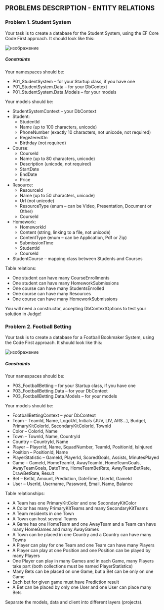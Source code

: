 ## PROBLEMS DESCRIPTION - ENTITY RELATIONS


### Problem 1.	Student System

Your task is to create a database for the Student System, using the EF Core Code First approach. It should look like this:

![изображение](https://user-images.githubusercontent.com/82647282/183079656-761f2012-1180-496a-8c50-4864c984b8a4.png)

##### Constraints

Your namespaces should be:

  +	P01_StudentSystem – for your Startup class, if you have one
  +	P01_StudentSystem.Data – for your DbContext
  +	P01_StudentSystem.Data.Models – for your models

Your models should be:

  +	StudentSystemContext – your DbContext
  +	Student:
    +	StudentId
    +	Name (up to 100 characters, unicode)
    +	PhoneNumber (exactly 10 characters, not unicode, not required)
    +	RegisteredOn
    +	Birthday (not required)
  +	Course:
    +	CourseId
    +	Name (up to 80 characters, unicode)
    +	Description (unicode, not required)
    +	StartDate
    +	EndDate
    +	Price
  +	Resource:
    +	ResourceId
    +	Name (up to 50 characters, unicode)
    +	Url (not unicode)
    +	ResourceType (enum – can be Video, Presentation, Document or Other)
    +	CourseId
  +	Homework:
    +	HomeworkId
    +	Content (string, linking to a file, not unicode)
    +	ContentType (enum – can be Application, Pdf or Zip)
    +	SubmissionTime
    +	StudentId
    +	CourseId
  +	StudentCourse – mapping class between Students and Courses

Table relations:	

  +	One student can have many CourseEnrollments
  +	One student can have many HomeworkSubmissions
  +	One course can have many StudentsEnrolled
  +	One course can have many Resources
  +	One course can have many HomeworkSubmissions

You will need a constructor, accepting DbContextOptions to test your solution in Judge!

### Problem 2.	Football Betting

Your task is to create a database for a Football Bookmaker System, using the Code First approach. It should look like this:

![изображение](https://user-images.githubusercontent.com/82647282/183080191-05b771de-79e6-44a4-a39a-02d48ab4e11c.png)

##### Constraints

Your namespaces should be:
  
  +	P03_FootballBetting – for your Startup class, if you have one
  +	P03_FootballBetting.Data – for your DbContext
  +	P03_FootballBetting.Data.Models – for your models

Your models should be:

  +	FootballBettingContext – your DbContext
  +	Team – TeamId, Name, LogoUrl, Initials (JUV, LIV, ARS…), Budget, PrimaryKitColorId, SecondaryKitColorId, TownId
  +	Color – ColorId, Name
  +	Town – TownId, Name, CountryId
  +	Country – CountryId, Name
  +	Player – PlayerId, Name, SquadNumber, TeamId, PositionId, IsInjured
  +	Position – PositionId, Name
  +	PlayerStatistic – GameId, PlayerId, ScoredGoals, Assists, MinutesPlayed
  +	Game – GameId, HomeTeamId, AwayTeamId, HomeTeamGoals, AwayTeamGoals, DateTime, HomeTeamBetRate, AwayTeamBetRate, DrawBetRate, Result
  +	Bet – BetId, Amount, Prediction, DateTime, UserId, GameId
  +	User – UserId, Username, Password, Email, Name, Balance

Table relationships:

  +	A Team has one PrimaryKitColor and one SecondaryKitColor
  +	A Color has many PrimaryKitTeams and many SecondaryKitTeams
  +	A Team residents in one Town
  +	A Town can host several Teams
  +	A Game has one HomeTeam and one AwayTeam and a Team can have many HomeGames and many AwayGames
  +	A Town can be placed in one Country and a Country can have many Towns
  +	A Player can play for one Team and one Team can have many Players
  +	A Player can play at one Position and one Position can be played by many Players
  +	One Player can play in many Games and in each Game, many Players take part (both collections must be named PlayerStatistics)
  +	Many Bets can be placed on one Game, but a Bet can be only on one Game
  +	Each bet for given game must have Prediction result
  +	A Bet can be placed by only one User and one User can place many Bets

Separate the models, data and client into different layers (projects).